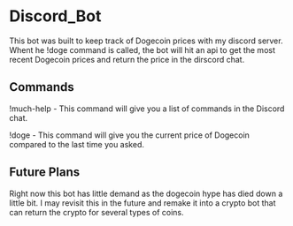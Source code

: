 # Discord_Bot
This bot was built to keep track of Dogecoin prices with my discord server. Whent he !doge command is called, the bot will hit an api to get the most recent Dogecoin prices and return the price in the dirscord chat. 

## Commands 
!much-help - This command will give you a list of commands in the Discord chat.

!doge - This command will give you the current price of Dogecoin compared to the last time you asked.

## Future Plans
Right now this bot has little demand as the dogecoin hype has died down a little bit. I may revisit this in the future and remake it into a crypto bot that can return the crypto for several types of coins.

